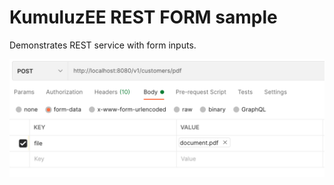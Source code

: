# KumuluzEE REST FORM sample

Demonstrates REST service with form inputs.

![alt text](postman_rest_form.png "Postman request")
